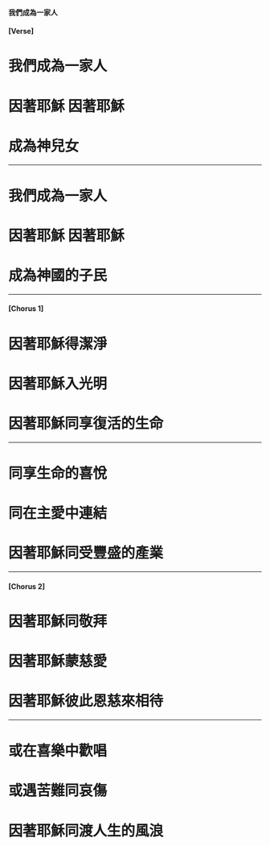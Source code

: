 
#### 我們成為一家人
#### [Verse]

# 我們成為一家人
# 因著耶穌 因著耶穌 
# 成為神兒女

---

# 我們成為一家人
# 因著耶穌 因著耶穌 
# 成為神國的子民

---

#### [Chorus 1]
# 因著耶穌得潔淨
# 因著耶穌入光明
# 因著耶穌同享復活的生命

---

# 同享生命的喜悅
# 同在主愛中連結
# 因著耶穌同受豐盛的產業

---

#### [Chorus 2]
# 因著耶穌同敬拜
# 因著耶穌蒙慈愛
# 因著耶穌彼此恩慈來相待

---

# 或在喜樂中歡唱
# 或遇苦難同哀傷
# 因著耶穌同渡人生的風浪